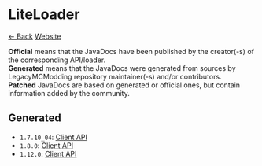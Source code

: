 # LiteLoader

[<- Back](https://legacymcmodding.github.io/Modding-API-JavaDocs) [Website](http://www.liteloader.com/)

**Official** means that the JavaDocs have been published by the creator(-s) of the corresponding API/loader.<br>
**Generated** means that the JavaDocs were generated from sources by LegacyMCModding repository maintainer(-s) and/or contributors.<br>
**Patched** JavaDocs are based on generated or official ones, but contain information added by the community.  

## Generated  
* `1.7.10_04`: [Client API](./generated/1.7.10_04/index.html)
* `1.8.0`: [Client API](./generated/1.8.0/index.html)
* `1.12.0`: [Client API](./generated/1.12.0/index.html)
